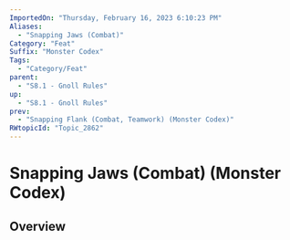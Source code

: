 ```yaml
---
ImportedOn: "Thursday, February 16, 2023 6:10:23 PM"
Aliases:
  - "Snapping Jaws (Combat)"
Category: "Feat"
Suffix: "Monster Codex"
Tags:
  - "Category/Feat"
parent:
  - "S8.1 - Gnoll Rules"
up:
  - "S8.1 - Gnoll Rules"
prev:
  - "Snapping Flank (Combat, Teamwork) (Monster Codex)"
RWtopicId: "Topic_2862"
---
```

# Snapping Jaws (Combat) (Monster Codex)
## Overview
